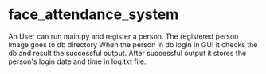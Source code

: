 # face_attendance_system
An User can run main.py and register a person.
 The registered person Image goes to db directory
 When the person in db login in GUI it checks the db and result the successful output.
 After successful output it stores the person's login date and time in log.txt file.

